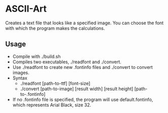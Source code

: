 # ASCII-Art
Creates a text file that looks like a specified image. You can choose the font with which the program makes the calculations.

## Usage
- Compile with ./build.sh
- Compiles two executables, ./readfont and ./convert.
- Use ./readfont to create new .fontinfo files and ./convert to convert images.
- Syntax
  + ./readfont [path-to-ttf] [font-size]
  + ./convert [path-to-image] [result width] [result height] [path-to-.fontinfo]
- If no .fontinfo file is specified, the program will use default.fontinfo, which represents Arial Black, size 32.
